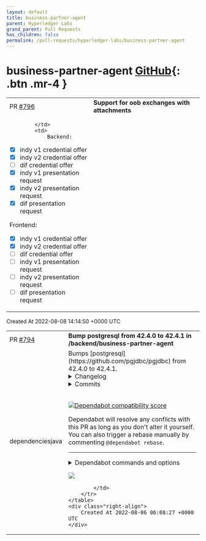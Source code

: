 ```yaml
---
layout: default
title: business-partner-agent
parent: Hyperledger Labs
grand_parent: Pull Requests
has_children: false
permalink: /pull-requests/hyperledger-labs/business-partner-agent
---
```


# business-partner-agent <span class="fs-3 right-align">[GitHub](https://github.com/hyperledger-labs/business-partner-agent){: .btn .mr-4 }</span>


<div>
    <table>
        <tr>
            <td>
                PR <a href="https://github.com/hyperledger-labs/business-partner-agent/pull/796" class=".btn">#796</a>
            </td>
            <td>
                <b>
                    Support for oob exchanges with attachments
                </b>
            </td>
        </tr>
        <tr>
            <td>
                
            </td>
            <td>
                Backend:

- [x] indy v1 credential offer
- [x] indy v2 credential offer
- [ ] dif credential offer
- [x] indy v1 presentation request
- [x] indy v2 presentation request
- [x] dif presentation request

Frontend:

- [x] indy v1 credential offer
- [x] indy v2 credential offer
- [ ] dif credential offer
- [ ] indy v1 presentation request
- [ ] indy v2 presentation request
- [ ] dif presentation request
            </td>
        </tr>
    </table>
    <div class="right-align">
        Created At 2022-08-08 14:14:50 +0000 UTC
    </div>
</div>

<div>
    <table>
        <tr>
            <td>
                PR <a href="https://github.com/hyperledger-labs/business-partner-agent/pull/794" class=".btn">#794</a>
            </td>
            <td>
                <b>
                    Bump postgresql from 42.4.0 to 42.4.1 in /backend/business-partner-agent
                </b>
            </td>
        </tr>
        <tr>
            <td>
                <span class="chip">dependencies</span><span class="chip">java</span>
            </td>
            <td>
                Bumps [postgresql](https://github.com/pgjdbc/pgjdbc) from 42.4.0 to 42.4.1.
<details>
<summary>Changelog</summary>
<p><em>Sourced from <a href="https://github.com/pgjdbc/pgjdbc/blob/master/CHANGELOG.md">postgresql's changelog</a>.</em></p>
<blockquote>
<h1>Changelog</h1>
<p>Notable changes since version 42.0.0, read the complete <a href="https://jdbc.postgresql.org/documentation/changelog.html">History of Changes</a>.</p>
<p>The format is based on <a href="http://keepachangelog.com/en/1.0.0/">Keep a Changelog</a>.</p>
<h2>[Unreleased]</h2>
<h3>Changed</h3>
<h3>Added</h3>
<h3>Fixed</h3>
<p>[42.4.1] (2022-08-01 16:24:20 -0400)</p>
<h3>Security</h3>
<ul>
<li>fix: CVE-2022-31197 Fixes SQL generated in PgResultSet.refresh() to escape column identifiers so as to prevent SQL injection.
<ul>
<li>Previously, the column names for both key and data columns in the table were copied as-is into the generated
SQL. This allowed a malicious table with column names that include statement terminator to be parsed and
executed as multiple separate commands.</li>
<li>Also adds a new test class ResultSetRefreshTest to verify this change.</li>
<li>Reported by <a href="https://github.com/kato-sho">Sho Kato</a></li>
</ul>
</li>
</ul>
<h3>Changed</h3>
<ul>
<li>chore: skip publishing pgjdbc-osgi-test to Central</li>
<li>chore: bump Gradle to 7.5</li>
<li>test: update JUnit to 5.8.2</li>
</ul>
<h3>Added</h3>
<ul>
<li>chore: added Gradle Wrapper Validation for verifying gradle-wrapper.jar</li>
<li>chore: added &quot;permissions: contents: read&quot; for GitHub Actions to avoid unintentional modifications by the CI</li>
<li>chore: support building pgjdbc with Java 17</li>
</ul>
<h3>Fixed</h3>
</blockquote>
</details>
<details>
<summary>Commits</summary>
<ul>
<li><a href="https://github.com/pgjdbc/pgjdbc/commit/bd91c4cc76cdfc1ffd0322be80c85ddfe08a38c2"><code>bd91c4c</code></a> Prepare for release (<a href="https://github-redirect.dependabot.com/pgjdbc/pgjdbc/issues/2580">#2580</a>)</li>
<li><a href="https://github.com/pgjdbc/pgjdbc/commit/739e599d52ad80f8dcd6efedc6157859b1a9d637"><code>739e599</code></a> Merge pull request from GHSA-r38f-c4h4-hqq2</li>
<li><a href="https://github.com/pgjdbc/pgjdbc/commit/736f9598c5b32a19c645ad33f118d2c9c266e90e"><code>736f959</code></a> fix: replace syncronization in Connection.close with compareAndSet</li>
<li><a href="https://github.com/pgjdbc/pgjdbc/commit/4673fd271c63a24b2a363149945187bad911888a"><code>4673fd2</code></a> feat: synchronize statement executions (e.g. avoid deadlock when Connection.i...</li>
<li><a href="https://github.com/pgjdbc/pgjdbc/commit/fd31a06f9c64a2ad69ce274de99ec31d0e1c3b6d"><code>fd31a06</code></a> update the website content (<a href="https://github-redirect.dependabot.com/pgjdbc/pgjdbc/issues/2578">#2578</a>)</li>
<li><a href="https://github.com/pgjdbc/pgjdbc/commit/a6044d05b80e1bda2fbe2f4e6bd0a714b8e74030"><code>a6044d0</code></a> set a timeout to get the return from requesting SSL upgrade. (<a href="https://github-redirect.dependabot.com/pgjdbc/pgjdbc/issues/2572">#2572</a>)</li>
<li><a href="https://github.com/pgjdbc/pgjdbc/commit/58d6fa085fef483d5f972146c9e7e8f805d144d9"><code>58d6fa0</code></a> test: bump system-stubs-jupiter to 2.0.1 to support Java 16+</li>
<li><a href="https://github.com/pgjdbc/pgjdbc/commit/b452d8c6d16ffdcd79495e5857ce9ba37bd8a87b"><code>b452d8c</code></a> test: avoid concurrent executions of tests that update environment and system...</li>
<li><a href="https://github.com/pgjdbc/pgjdbc/commit/aa5758a18893ced9c1b20655be6042444d746440"><code>aa5758a</code></a> test: update JUnit to 5.8.2</li>
<li><a href="https://github.com/pgjdbc/pgjdbc/commit/36cd24c300118c36a8b408665118a1f83b82751d"><code>36cd24c</code></a> fix: log connection URL when it can't be parsed</li>
<li>Additional commits viewable in <a href="https://github.com/pgjdbc/pgjdbc/compare/REL42.4.0...REL42.4.1">compare view</a></li>
</ul>
</details>
<br />


[![Dependabot compatibility score](https://dependabot-badges.githubapp.com/badges/compatibility_score?dependency-name=org.postgresql:postgresql&package-manager=maven&previous-version=42.4.0&new-version=42.4.1)](https://docs.github.com/en/github/managing-security-vulnerabilities/about-dependabot-security-updates#about-compatibility-scores)

Dependabot will resolve any conflicts with this PR as long as you don't alter it yourself. You can also trigger a rebase manually by commenting `@dependabot rebase`.

[//]: # (dependabot-automerge-start)
[//]: # (dependabot-automerge-end)

---

<details>
<summary>Dependabot commands and options</summary>
<br />

You can trigger Dependabot actions by commenting on this PR:
- `@dependabot rebase` will rebase this PR
- `@dependabot recreate` will recreate this PR, overwriting any edits that have been made to it
- `@dependabot merge` will merge this PR after your CI passes on it
- `@dependabot squash and merge` will squash and merge this PR after your CI passes on it
- `@dependabot cancel merge` will cancel a previously requested merge and block automerging
- `@dependabot reopen` will reopen this PR if it is closed
- `@dependabot close` will close this PR and stop Dependabot recreating it. You can achieve the same result by closing it manually
- `@dependabot ignore this major version` will close this PR and stop Dependabot creating any more for this major version (unless you reopen the PR or upgrade to it yourself)
- `@dependabot ignore this minor version` will close this PR and stop Dependabot creating any more for this minor version (unless you reopen the PR or upgrade to it yourself)
- `@dependabot ignore this dependency` will close this PR and stop Dependabot creating any more for this dependency (unless you reopen the PR or upgrade to it yourself)
- `@dependabot use these labels` will set the current labels as the default for future PRs for this repo and language
- `@dependabot use these reviewers` will set the current reviewers as the default for future PRs for this repo and language
- `@dependabot use these assignees` will set the current assignees as the default for future PRs for this repo and language
- `@dependabot use this milestone` will set the current milestone as the default for future PRs for this repo and language

You can disable automated security fix PRs for this repo from the [Security Alerts page](https://github.com/hyperledger-labs/business-partner-agent/network/alerts).

</details>

<a href="https://gitpod.io/#https://github.com/hyperledger-labs/business-partner-agent/pull/794"><img src="https://gitpod.io/button/open-in-gitpod.svg"/></a>


            </td>
        </tr>
    </table>
    <div class="right-align">
        Created At 2022-08-06 06:08:27 +0000 UTC
    </div>
</div>

